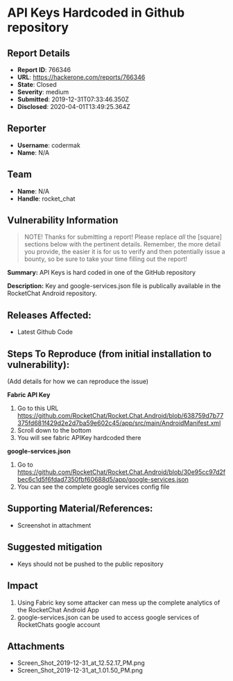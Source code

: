 # API Keys Hardcoded in Github repository

## Report Details
- **Report ID**: 766346
- **URL**: https://hackerone.com/reports/766346
- **State**: Closed
- **Severity**: medium
- **Submitted**: 2019-12-31T07:33:46.350Z
- **Disclosed**: 2020-04-01T13:49:25.364Z

## Reporter
- **Username**: codermak
- **Name**: N/A

## Team
- **Name**: N/A
- **Handle**: rocket_chat

## Vulnerability Information
> NOTE! Thanks for submitting a report! Please replace *all* the [square] sections below with the pertinent details. Remember, the more detail you provide, the easier it is for us to verify and then potentially issue a bounty, so be sure to take your time filling out the report!

**Summary:** API Keys is hard coded in one of the GitHub repository

**Description:** Key and google-services.json file is publically available in the RocketChat Android repository. 

## Releases Affected:

 * Latest Github Code

## Steps To Reproduce (from initial installation to vulnerability):

(Add details for how we can reproduce the issue)

**Fabric API Key**
 
  1. Go to this URL https://github.com/RocketChat/Rocket.Chat.Android/blob/638759d7b77375fd681f429d2e2d7ba59e602c45/app/src/main/AndroidManifest.xml
  2. Scroll down to the bottom
  3. You will see fabric APIKey hardcoded there

**google-services.json**

 1. Go to https://github.com/RocketChat/Rocket.Chat.Android/blob/30e95cc97d2fbec6c1d5f6fdad7350fbf60688d5/app/google-services.json
 2. You can see the complete google services config file


## Supporting Material/References:

  * Screenshot in attachment

## Suggested mitigation

  * Keys should not be pushed to the public repository

## Impact

1. Using Fabric key some attacker can mess up the complete analytics of the RocketChat Android App 
2. google-services.json can be used to access google services of RocketChats google account

## Attachments
- Screen_Shot_2019-12-31_at_12.52.17_PM.png
- Screen_Shot_2019-12-31_at_1.01.50_PM.png
